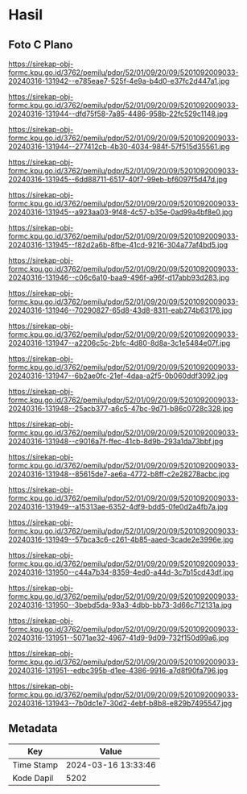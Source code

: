 # Hasil

## Foto C Plano

https://sirekap-obj-formc.kpu.go.id/3762/pemilu/pdpr/52/01/09/20/09/5201092009033-20240316-131942--e785eae7-525f-4e9a-b4d0-e37fc2d447a1.jpg

https://sirekap-obj-formc.kpu.go.id/3762/pemilu/pdpr/52/01/09/20/09/5201092009033-20240316-131944--dfd75f58-7a85-4486-958b-22fc529c1148.jpg

https://sirekap-obj-formc.kpu.go.id/3762/pemilu/pdpr/52/01/09/20/09/5201092009033-20240316-131944--277412cb-4b30-4034-984f-57f515d35561.jpg

https://sirekap-obj-formc.kpu.go.id/3762/pemilu/pdpr/52/01/09/20/09/5201092009033-20240316-131945--6dd88711-6517-40f7-99eb-bf6097f5d47d.jpg

https://sirekap-obj-formc.kpu.go.id/3762/pemilu/pdpr/52/01/09/20/09/5201092009033-20240316-131945--a923aa03-9f48-4c57-b35e-0ad99a4bf8e0.jpg

https://sirekap-obj-formc.kpu.go.id/3762/pemilu/pdpr/52/01/09/20/09/5201092009033-20240316-131945--f82d2a6b-8fbe-41cd-9216-304a77af4bd5.jpg

https://sirekap-obj-formc.kpu.go.id/3762/pemilu/pdpr/52/01/09/20/09/5201092009033-20240316-131946--c06c6a10-baa9-496f-a96f-d17abb93d283.jpg

https://sirekap-obj-formc.kpu.go.id/3762/pemilu/pdpr/52/01/09/20/09/5201092009033-20240316-131946--70290827-65d8-43d8-8311-eab274b63176.jpg

https://sirekap-obj-formc.kpu.go.id/3762/pemilu/pdpr/52/01/09/20/09/5201092009033-20240316-131947--a2206c5c-2bfc-4d80-8d8a-3c1e5484e07f.jpg

https://sirekap-obj-formc.kpu.go.id/3762/pemilu/pdpr/52/01/09/20/09/5201092009033-20240316-131947--6b2ae0fc-21ef-4daa-a2f5-0b060ddf3092.jpg

https://sirekap-obj-formc.kpu.go.id/3762/pemilu/pdpr/52/01/09/20/09/5201092009033-20240316-131948--25acb377-a6c5-47bc-9d71-b86c0728c328.jpg

https://sirekap-obj-formc.kpu.go.id/3762/pemilu/pdpr/52/01/09/20/09/5201092009033-20240316-131948--c9016a7f-ffec-41cb-8d9b-293a1da73bbf.jpg

https://sirekap-obj-formc.kpu.go.id/3762/pemilu/pdpr/52/01/09/20/09/5201092009033-20240316-131948--85615de7-ae6a-4772-b8ff-c2e28278acbc.jpg

https://sirekap-obj-formc.kpu.go.id/3762/pemilu/pdpr/52/01/09/20/09/5201092009033-20240316-131949--a15313ae-6352-4df9-bdd5-0fe0d2a4fb7a.jpg

https://sirekap-obj-formc.kpu.go.id/3762/pemilu/pdpr/52/01/09/20/09/5201092009033-20240316-131949--57bca3c6-c261-4b85-aaed-3cade2e3996e.jpg

https://sirekap-obj-formc.kpu.go.id/3762/pemilu/pdpr/52/01/09/20/09/5201092009033-20240316-131950--c44a7b34-8359-4ed0-a44d-3c7b15cd43df.jpg

https://sirekap-obj-formc.kpu.go.id/3762/pemilu/pdpr/52/01/09/20/09/5201092009033-20240316-131950--3bebd5da-93a3-4dbb-bb73-3d66c712131a.jpg

https://sirekap-obj-formc.kpu.go.id/3762/pemilu/pdpr/52/01/09/20/09/5201092009033-20240316-131951--5071ae32-4967-41d9-9d09-732f150d99a6.jpg

https://sirekap-obj-formc.kpu.go.id/3762/pemilu/pdpr/52/01/09/20/09/5201092009033-20240316-131951--edbc395b-d1ee-4386-9916-a7d8f90fa796.jpg

https://sirekap-obj-formc.kpu.go.id/3762/pemilu/pdpr/52/01/09/20/09/5201092009033-20240316-131943--7b0dc1e7-30d2-4ebf-b8b8-e829b7495547.jpg


## Metadata

| Key        | Value               |
| ---------- | ------------------- |
| Time Stamp | 2024-03-16 13:33:46 |
| Kode Dapil | 5202                |



